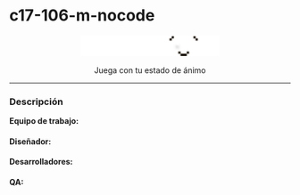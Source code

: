 # c17-106-m-nocode

<p align="center">
  <img src="Logo Playmood.png" alt="Logo del proyecto" width="250">
</p>
<p align="center">Juega con tu estado de ánimo</p>

---
### Descripción


**Equipo de trabajo:**

#### Diseñador:

#### Desarrolladores:

#### QA:
